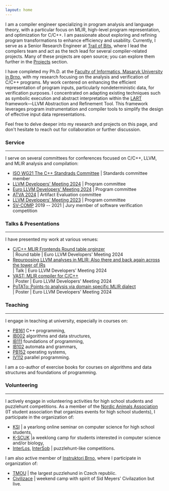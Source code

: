 ```yaml
---
layout: home
---
```


I am a compiler engineer specializing in program analysis and language theory,
with a particular focus on MLIR, high-level program representation, and
optimization for C/C++. I am passionate about exploring and refining program
transformations to enhance efficiency and usability. Currently, I serve as a
Senior Research Engineer at [Trail of Bits](https://www.trailofbits.com/), where
I lead the compilers team and act as the tech lead for several compiler-related
projects. Many of these projects are open source; you can explore them further
in the [Projects](https://xlauko.github.io/pages/projects) section.

I have completed my Ph.D. at the [Faculty of Informatics, Masaryk University in
Brno](https://www.fi.muni.cz/), with my research focusing on the analysis and
verification of C/C++ programs. My work centered on enhancing the efficient
representation of program inputs, particularly nondeterministic data, for
verification purposes. I concentrated on adapting existing techniques such as
symbolic execution and abstract interpretation within the
[LART](https://github.com/xlauko/lart) framework—LLVM Abstraction and Refinement
Tool. This framework leverages program instrumentation and compiler tools to
simplify the design of effective input data representations.

Feel free to delve deeper into my research and projects on this page, and don't
hesitate to reach out for collaboration or further discussion.


### Service

---

I serve on several committees for conferences focused on C/C++, LLVM, and MLIR analysis and compilation:

- [ISO WG21 The C++ Standrads Committee](https://isocpp.org/std/the-committee) &#124; Standards committee member
- [LLVM Developers' Meeting 2024](https://llvm.swoogo.com/2023devmtg) &#124; Program committee
- [Euro LLVM Developers' Meeting 2024](https://llvm.swoogo.com/2024eurollvm) &#124; Program committee
- [ATVA 2024](https://atva-conference.org/2024/) &#124; Artifact Evaluation committee
- [LLVM Developers' Meeting 2023](https://llvm.swoogo.com/2023devmtg) &#124; Program committee
- [SV-COMP](https://sv-comp.sosy-lab.org/) 2019 -- 2021 &#124; Jury member of software verification competition

### Talks &amp; Presentations

---

I have presented my work at various venues:

- [C/C++ MLIR Frontends Round table orginzer ](https://llvm.swoogo.com/2024eurollvm/session/1917542/round-tables) <br>
    &#124; Round table &#124; Euro LLVM Developers' Meeting 2024
- [Repurposing LLVM analyses in MLIR: Also there and back again across the tower of IRs](https://youtu.be/pfViYCignjY?si=UcxED5Id3S0WC8tR) <br>
    &#124; Talk &#124; Euro LLVM Developers' Meeting 2024
- [VAST: MLIR compiler for C/C++](/assets/vast-poster.pdf) <br>
    &#124; Poster &#124; Euro LLVM Developers' Meeting 2024
- [PoTATo: Points-to analysis via domain specific MLIR dialect](/assets/potato-poster.pdf) <br>
    &#124; Poster &#124; Euro LLVM Developers' Meeting 2024

### Teaching

---

I engage in teaching at university, especially in courses on:

- [PB161](https://is.muni.cz/course/fi/jaro2021/PB161?lang=en) C++ programming,
- [IB002](https://is.muni.cz/predmet/fi/jaro2020/IB002?lang=en) algorithms and data structures,
- [IB111](https://is.muni.cz/predmet/fi/podzim2020/IB111?lang=en) foundations of programming,
- [IB102](https://is.muni.cz/predmet/fi/podzim2011/IB102?lang=en) automata and grammars,
- [PB152](https://is.muni.cz/predmet/fi/jaro2021/PB152CV?lang=en) operating systems,
- [IV112](https://is.muni.cz/predmet/fi/podzim2013/IV112?lang=en) parallel programming.

I am a co-author of exercise books for courses on algorithms and data structures and foundations of programming.

### Volunteering

---

I actively engage in volunteering activities for high school students and puzzlehunt competitions.
As a member of the [Nordic Animals Association](https://zverinec.fi.muni.cz/) (IT student association that organizes events for high school students), I participate in the organization of:

- [KSI](https://ksi.fi.muni.cz/) &#124; a yearlong online seminar on computer science for high school students,
- [K-SCUK](https://kscuk.fi.muni.cz/) &#124;a weeklong camp for students interested in computer science and/or biology,
- [InterLos](https://interlos.fi.muni.cz/), [InterSob](https://intersob.math.muni.cz/) &#124; puzzlehunt-like competitions.

I am also active member of [Instruktori Brno](https://www.instruktori.cz/), where I participate in organization of:

- [TMOU](https://www.tmou.cz/) &#124; the largest puzzlehund in Czech republic.
- [Civilizace](https://civilizace.instruktori.cz/) &#124; weekend camp with spirit of Sid Meyers' Civilazation but live.
